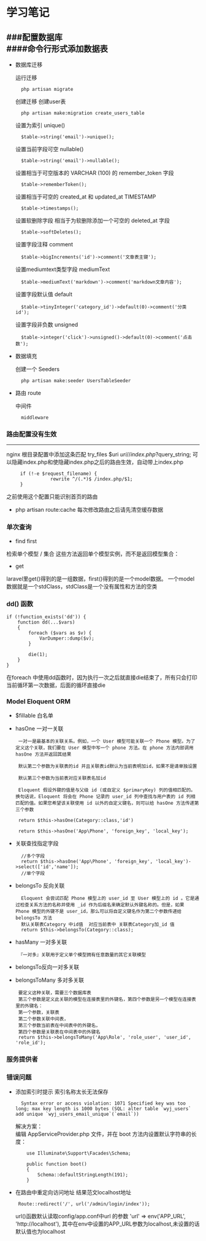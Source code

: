 # 学习笔记

###配置数据库  
####命令行形式添加数据表
---
- 数据库迁移

    运行迁移
        
        php artisan migrate

    创建迁移  创建user表
    
        php artisan make:migration create_users_table   
    设置为索引 unique()
        
        $table->string('email')->unique();   
    设置当前字段可空 nullable()
    
        $table->string('email')->nullable();
    设置相当于可空版本的 VARCHAR (100) 的 remember_token 字段
    
        $table->rememberToken();
    设置相当于可空的 created_at 和 updated_at TIMESTAMP
        
        $table->timestamps();
    设置软删除字段 相当于为软删除添加一个可空的 deleted_at 字段   
    
        $table->softDeletes();
    设置字段注释 comment
    
        $table->bigIncrements('id')->comment('文章表主键');
    设置mediumtext类型字段 mediumText
    
        $table->mediumText('markdown')->comment('markdown文章内容');
    设置字段默认值 default
        
        $table->tinyInteger('category_id')->default(0)->comment('分类id');
    设置字段非负数 unsigned
    
        $table->integer('click')->unsigned()->default(0)->comment('点击数');
        
- 数据填充

    创建一个 Seeders
    
        php artisan make:seeder UsersTableSeeder
- 路由 route

    中间件
        
        middleware
        
    

### 路由配置没有生效
 
---
nginx 根目录配置中添加这条匹配
try_files $uri $uri/ /index.php?$query_string;
可以隐藏index.php和使隐藏index.php之后的路由生效，自动带上index.php
        
         if (!-e $request_filename) {
                    rewrite ^/(.*)$ /index.php/$1;
         }
         
之前使用这个配置只能识别首页的路由


- php artisan route:cache
  每次修改路由之后请先清空缓存数据

###  单次查询

- find  first 

检索单个模型 / 集合
这些方法返回单个模型实例，而不是返回模型集合：

-  get

laravel里get()得到的是一组数据，first()得到的是一个model数据。
一个model数据就是一个stdClass，stdClass是一个没有属性和方法的空类

###  dd() 函数

   
    if (!function_exists('dd')) {
        function dd(...$vars)
        {
            foreach ($vars as $v) {
                VarDumper::dump($v);
            }
    
            die(1);
        }
    }

在foreach 中使用dd函数时，因为执行一次之后就直接die结束了，所有只会打印当前循环第一次数据，后面的循环直接die

###  Model  Eloquent ORM

- $fillable 白名单

-  hasOne 一对一关联

        一对一是最基本的关联关系。例如，一个 User 模型可能关联一个 Phone 模型。为了定义这个关联，我们要在 User 模型中写一个 phone 方法。在 phone 方法内部调用 hasOne 方法并返回其结果
        
        默认第二个参数为关联表的id 并且关联表id默认为当前表明加id，如果不是请单独设置
        
        默认第三个参数为当前表对应关联表名加id
        
        Eloquent 假设外键的值是与父级 id (或自定义 $primaryKey) 列的值相匹配的。换句话说，Eloquent 将会在 Phone 记录的 user_id 列中查找与用户表的 id 列相匹配的值。如果您希望该关联使用 id 以外的自定义键名，则可以给 hasOne 方法传递第三个参数
        
        return $this->hasOne(Category::class,'id')
        
        return $this->hasOne('App\Phone', 'foreign_key', 'local_key');
        
- 关联查找指定字段

        //多个字段
        return $this->hasOne('App\Phone', 'foreign_key', 'local_key')->select(['id','name']);
        //单个字段
        
- belongsTo 反向关联
        
        Eloquent 会尝试匹配 Phone 模型上的 user_id 至 User 模型上的 id 。它是通过检查关系方法的名称并使用 _id 作为后缀名来确定默认外键名称的。但是，如果 Phone 模型的外键不是 user_id，那么可以将自定义键名作为第二个参数传递给 belongsTo 方法    
        默认关联表Category 中id值  对应当前表中 关联表Category加_id 值     
        return $this->belongsTo(Category::class);

-  hasMany  一对多关联
        
        『一对多』关联用于定义单个模型拥有任意数量的其它关联模型

- belongsTo反向一对多关联


-  belongsToMany  多对多关联
   
        要定义这种关联，需要三个数据库表
        第三个参数是定义此关联的模型在连接表里的外键名，第四个参数是另一个模型在连接表里的外键名：
        第一个参数，关联表
        第二个参数关联中间表，
        第三个参数当前表在中间表中的外键名，
        第四个参数是关联表在中间表中的外键名
        return $this->belongsToMany('App\Role', 'role_user', 'user_id', 'role_id');


###      服务提供者



###   错误问题

- 添加索引时提示 索引名称太长无法保存
  
        Syntax error or access violation: 1071 Specified key was too long; max key length is 1000 bytes (SQL: alter table `wyj_users` add unique `wyj_users_email_unique`(`email`))
        
    解决方案：   
    编辑 AppServiceProvider.php 文件，并在 boot 方法内设置默认字符串的长度：
    ```
        use Illuminate\Support\Facades\Schema;
        
        public function boot()
        {
            Schema::defaultStringLength(191);
        }
    ```
  
 - 在路由中重定向访问地址 结果范文localhost地址
        
        Route::redirect('/', url('/admin/login/index'));
   
   url()函数默认读取config/app.conf中url 的参数   'url' => env('APP_URL', 'http://localhost'),
   其中在env中设置的APP_URL参数为localhost,未设置的话默认值也为localhost     
   
  
    
    
           
            
     
